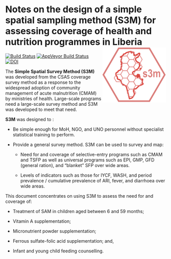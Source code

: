 # Notes on the design of a simple spatial sampling method (S3M) for assessing coverage of health and nutrition programmes in Liberia <img src="figures/s3m_neg.png" align="right" />

[![Build Status](https://travis-ci.org/validmeasures/liberiaS3M.svg?branch=master)](https://travis-ci.org/validmeasures/liberiaS3M)
[![AppVeyor Build Status](https://ci.appveyor.com/api/projects/status/github/validmeasures/liberiaS3M?branch=master&svg=true)](https://ci.appveyor.com/project/validmeasures/liberiaS3M)
[![DOI](https://zenodo.org/badge/137984397.svg)](https://zenodo.org/badge/latestdoi/137984397)


The **Simple Spatial Survey Method (S3M)** was developed from the CSAS coverage survey method as a response to the widespread adoption of community management of acute malnutrition (CMAM) by ministries of health. Large-scale programs need a large-scale survey method and S3M was developed to meet that need.

**S3M** was designed to :

* Be simple enough for MoH, NGO, and UNO personnel without specialist statistical training to perform.

* Provide a general survey method. S3M can be used to survey and map:

    * Need for and coverage of selective-entry programs such as CMAM and TSFP as well as universal programs such as EPI, GMP, GFD (general ration), and “blanket” SFP over wide areas.

    * Levels of indicators such as those for IYCF, WASH, and period prevalence / cumulative prevalence of ARI, fever, and diarrhoea over wide areas.

This document concentrates on using S3M to assess the need for and coverage of:

* Treatment of SAM in children aged between 6 and 59 months;

* Vitamin A supplementation;

* Micronutrient powder supplementation;

* Ferrous sulfate-folic acid supplementation; and,

* Infant and young child feeding counselling.
